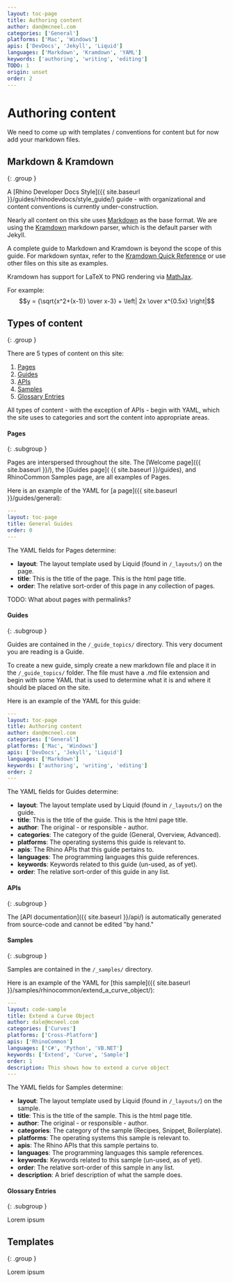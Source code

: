 ```yaml
---
layout: toc-page
title: Authoring content
author: dan@mcneel.com
categories: ['General']
platforms: ['Mac', 'Windows']
apis: ['DevDocs', 'Jekyll', 'Liquid']
languages: ['Markdown', 'Kramdown', 'YAML']
keywords: ['authoring', 'writing', 'editing']
TODO: 1
origin: unset
order: 2
---
```


# Authoring content

We need to come up with templates / conventions for content but for now add your markdown files.


## Markdown & Kramdown
{: .group }

A [Rhino Developer Docs Style]({{ site.baseurl }}/guides/rhinodevdocs/style_guide/) guide - with organizational and content conventions is currently under-construction.

Nearly all content on this site uses [Markdown](http://daringfireball.net/projects/markdown/basics) as the base format.  We are using the [Kramdown](http://kramdown.gettalong.org/quickref.html) markdown parser, which is the default parser with Jekyll.

A complete guide to Markdown and Kramdown is beyond the scope of this guide.  For markdown syntax, refer to the [Kramdown Quick Reference](http://kramdown.gettalong.org/quickref.html) or use other files on this site as examples.

Kramdown has support for LaTeX to PNG rendering via [MathJax](http://www.mathjax.org/).  

For example:  
$$y = {\sqrt{x^2+(x-1)} \over x-3} + \left| 2x \over x^{0.5x} \right|$$  


## Types of content
{: .group }

There are 5 types of content on this site:

 1. [Pages](#pages)
 1. [Guides](#guides)
 1. [APIs](#apis)
 1. [Samples](#samples)
 1. [Glossary Entries](#glossary_entries)

All types of content - with the exception of APIs - begin with YAML, which the site uses to categories and sort the content into appropriate areas.


#### Pages
{: .subgroup }

Pages are interspersed throughout the site.  The [Welcome page]({{ site.baseurl }}/), the [Guides page]( {{ site.baseurl }}/guides), and RhinoCommon Samples page, are all examples of Pages.

Here is an example of the YAML for [a page]({{ site.baseurl }}/guides/general):

```yaml
---
layout: toc-page
title: General Guides
order: 0
---
```

The YAML fields for Pages determine:

* **layout**: The layout template used by Liquid (found in `/_layouts/`) on the page.
* **title**: This is the title of the page.  This is the html page title.
* **order**: The relative sort-order of this page in any collection of pages.

TODO: What about pages with permalinks?

#### Guides
{: .subgroup }

Guides are contained in the `/_guide_topics/` directory.  This very document you are reading is a Guide.

To create a new guide, simply create a new markdown file and place it in the `/_guide_topics/` folder.  The file must have a .md file extension and begin with some YAML that is used to determine what it is and where it should be placed on the site.

Here is an example of the YAML for this guide:

```yaml
---
layout: toc-page
title: Authoring content
author: dan@mcneel.com
categories: ['General']
platforms: ['Mac', 'Windows']
apis: ['DevDocs', 'Jekyll', 'Liquid']
languages: ['Markdown']
keywords: ['authoring', 'writing', 'editing']
order: 2
---
```

The YAML fields for Guides determine:

* **layout**: The layout template used by Liquid (found in `/_layouts/`) on the guide.
* **title**: This is the title of the guide.  This is the html page title.
* **author**: The original - or responsible - author.
* **categories**: The category of the guide (General, Overview, Advanced).
* **platforms**: The operating systems this guide is relevant to.
* **apis**: The Rhino APIs that this guide pertains to.
* **languages**: The programming languages this guide references.
* **keywords**: Keywords related to this guide (un-used, as of yet).
* **order**: The relative sort-order of this guide in any list.


#### APIs
{: .subgroup }

The [API documentation]({{ site.baseurl }}/api/) is automatically generated from source-code and cannot be edited "by hand."

#### Samples
{: .subgroup }

Samples are contained in the `/_samples/` directory.

Here is an example of the YAML for [this sample]({{ site.baseurl }}/samples/rhinocommon/extend_a_curve_object/):

```yaml
---
layout: code-sample
title: Extend a Curve Object
author: dale@mcneel.com
categories: ['Curves']
platforms: ['Cross-Platform']
apis: ['RhinoCommon']
languages: ['C#', 'Python', 'VB.NET']
keywords: ['Extend', 'Curve', 'Sample']
order: 1
description: This shows how to extend a curve object
---
```

The YAML fields for Samples determine:

* **layout**: The layout template used by Liquid (found in `/_layouts/`) on the sample.
* **title**: This is the title of the sample.  This is the html page title.
* **author**: The original - or responsible - author.
* **categories**: The category of the sample (Recipes, Snippet, Boilerplate).
* **platforms**: The operating systems this sample is relevant to.
* **apis**: The Rhino APIs that this sample pertains to.
* **languages**: The programming languages this sample references.
* **keywords**: Keywords related to this sample (un-used, as of yet).
* **order**: The relative sort-order of this sample in any list.
* **description**: A brief description of what the sample does.

#### Glossary Entries
{: .subgroup }

Lorem ipsum

## Templates
{: .group }

Lorem ipsum
